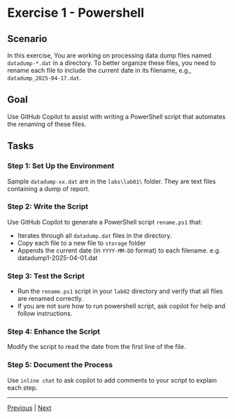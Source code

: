 # Exercise 1 - Powershell

## Scenario

In this exercise, You are working on processing data dump files named `datadump-*.dat` in a directory. To better organize these files, you need to rename each file to include the current date in its filename, e.g., `datadump_2025-04-17.dat`.

## Goal

Use GitHub Copilot to assist with writing a PowerShell script that automates the renaming of these files.

## Tasks

### Step 1: Set Up the Environment

Sample `datadump-xx.dat` are in the `labs\lab01\` folder. They are text files containing a dump of report.

### Step 2: Write the Script

Use GitHub Copilot to generate a PowerShell script `rename.ps1` that:

- Iterates through all `datadump.dat` files in the directory.
- Copy each file to a new file to `storage` folder
- Appends the current date (in `YYYY-MM-DD` format) to each filename. e.g. datadump1-2025-04-01.dat

### Step 3: Test the Script

- Run the `rename.ps1` script in your `lab02` directory and verify that all files are renamed correctly.
- If you are not sure how to run powershell script, ask copilot for help and follow instructions.

### Step 4: Enhance the Script

Modify the script to read the date from the first line of the file.

### Step 5: Document the Process

Use `inline chat` to ask copilot to add comments to your script to explain each step.

---------------
[Previous](./00-GetStarted.md) | [Next](./02-Transformation.md)